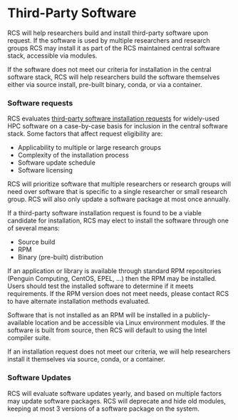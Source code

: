 # Third-Party Software

RCS will help researchers build and install third-party software upon request. If the software is used by multiple researchers and research groups RCS may install it as part of the RCS maintained central software stack, accessible via modules.

If the software does not meet our criteria for installation in the central software stack, RCS will help researchers build the software themselves either via source install, pre-built binary, conda, or via a container.

### Software requests

RCS evaluates [third-party software installation requests](https://www.gi.alaska.edu/research-computing-systems/software-request) for widely-used HPC software on a case-by-case basis for inclusion in the central software stack. Some factors that affect request eligibility are:

* Applicability to multiple or large research groups
* Complexity of the installation process
* Software update schedule
* Software licensing

RCS will prioritize software that multiple researchers or research groups will need over software that is specific to a single researcher or small research group. RCS will also only update a software package at most once annually.

If a third-party software installation request is found to be a viable candidate for installation, RCS may elect to install the software through one of several means:

* Source build
* RPM
* Binary \(pre-built\) distribution

If an application or library is available through standard RPM repositories \(Penguin Computing, CentOS, EPEL, ...\) then the RPM may be installed. Users should test the installed software to determine if it meets requirements. If the RPM version does not meet needs, please contact RCS to have alternate installation methods evaluated.

Software that is not installed as an RPM will be installed in a publicly-available location and be accessible via Linux environment modules. If the software is built from source, then RCS will default to using the Intel compiler suite.

If an installation request does not meet our criteria, we will help researchers install it themselves via source, conda, or a container.

### Software Updates

RCS will evaluate software updates yearly, and based on multiple factors may update software packages. RCS will deprecate and hide old modules, keeping at most 3 versions of a software package on the system.